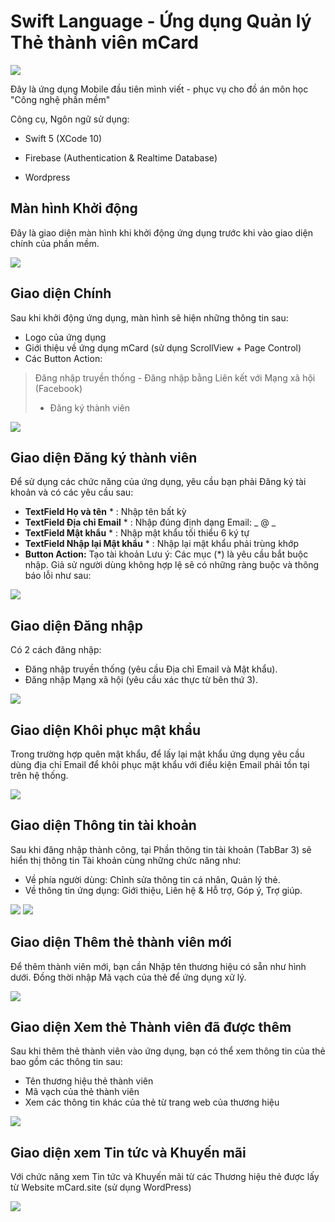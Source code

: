 # Swift Language - Ứng dụng Quản lý Thẻ thành viên mCard

![](media/logo.png)
   
   Đây là ứng dụng Mobile đầu tiên mình viết - phục vụ cho đồ án môn học "Công nghệ phần mềm"

Công cụ, Ngôn ngữ sử dụng:

-   Swift 5 (XCode 10)

-   Firebase (Authentication & Realtime Database)

-   Wordpress



## **Màn hình Khởi động**

 Đây là giao diện màn hình khi khởi động ứng dụng trước khi vào giao diện chính của phần mềm. 

![](media/1.png)

## **Giao diện Chính**

Sau khi khởi động ứng dụng, màn hình sẽ hiện những thông tin sau:

-	Logo của ứng dụng
-	Giới thiệu về ứng dụng mCard (sử dụng ScrollView + Page Control)
-	Các Button Action: 

> Đăng nhập truyền thống -
> Đăng nhập bằng Liên kết với Mạng xã hội (Facebook) 
> - Đăng ký thành viên

![](media/2.png)

## **Giao diện Đăng ký thành viên**

   Để sử dụng các chức năng của ứng dụng, yêu cầu bạn phải Đăng ký tài khoản và có các yêu cầu sau:
   
-   **TextField Họ và tên** * : Nhập tên bất kỳ
-   **TextField Địa chỉ Email** * : Nhập đúng định dạng Email: _ @ _
-   **TextField Mật khẩu** * : Nhập mật khẩu tối thiểu 6 ký tự
-   **TextField Nhập lại Mật khẩu** * : Nhập lại mật khẩu phải trùng khớp
-   **Button Action:** Tạo tài khoản
Lưu ý: Các mục (*) là yêu cầu bắt buộc nhập. Giả sử người dùng không hợp lệ sẽ có những ràng buộc và thông báo lỗi như sau:

![](media/3.png)

## **Giao diện Đăng nhập**

  Có 2 cách đăng nhập: 

-	Đăng nhập truyền thống (yêu cầu Địa chỉ Email và Mật khẩu).
-	Đăng nhập Mạng xã hội (yêu cầu xác thực từ bên thứ 3).


![](media/4.png)

## **Giao diện Khôi phục mật khẩu**

Trong trường hợp quên mật khẩu, để lấy lại mật khẩu ứng dụng yêu cầu dùng địa chỉ Email để khôi phục mật khẩu với điều kiện Email phải tồn tại trên hệ thống.

![](media/5.png)

## **Giao diện Thông tin tài khoản**

  Sau khi đăng nhập thành công, tại Phần thông tin tài khoản (TabBar 3) sẽ hiển thị thông tin Tài khoản cùng những chức năng như:
  
-	Về phía người dùng: Chỉnh sửa thông tin cá nhân, Quản lý thẻ.
-	Về thông tin ứng dụng: Giới thiệu, Liên hệ & Hỗ trợ, Góp ý, Trợ giúp.


![](media/6.png)
![](media/7.png)

## **Giao diện Thêm thẻ thành viên mới**

Để thêm thành viên mới, bạn cần Nhập tên thương hiệu có sẵn như hình dưới. Đồng thời nhập Mã vạch của thẻ để ứng dụng xử lý.

![](media/8.png)

## **Giao diện Xem thẻ Thành viên đã được thêm**

Sau khi thêm thẻ thành viên vào ứng dụng, bạn có thể xem thông tin của thẻ bao gồm các thông tin sau:

-	Tên thương hiệu thẻ thành viên
-	Mã vạch của thẻ thành viên
-	Xem các thông tin khác của thẻ từ trang web của thương hiệu



![](media/9.png)


## **Giao diện xem Tin tức và Khuyến mãi**

Với chức năng xem Tin tức và Khuyến mãi từ các Thương hiệu thẻ được lấy từ Website mCard.site (sử dụng WordPress)


![](media/10.png)





